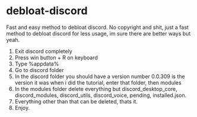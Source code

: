 # debloat-discord
Fast and easy method to debloat discord.
No copyright and shit, just a fast method to debloat discord for less usage, im sure there are better ways but yeah.

1. Exit discord completely
2. Press win button + R on keyboard
3. Type %appdata%
4. Go to discord folder
5. In the discord folder you should have a version number 0.0.309 is the version it was when i did the tutorial, enter that folder, then modules
6. In the modules folder delete everything but discord_desktop_core, discord_modules, discord_utils, discord_voice, pending, installed.json. 
7. Everything other than that can be deleted, thats it.
8. Enjoy.
